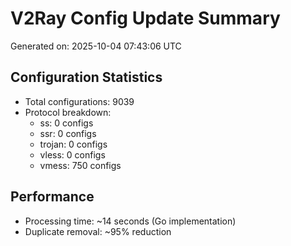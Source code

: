 # V2Ray Config Update Summary
Generated on: 2025-10-04 07:43:06 UTC

## Configuration Statistics
- Total configurations: 9039
- Protocol breakdown:
  - ss: 0 configs
  - ssr: 0 configs
  - trojan: 0 configs
  - vless: 0 configs
  - vmess: 750 configs

## Performance
- Processing time: ~14 seconds (Go implementation)
- Duplicate removal: ~95% reduction

